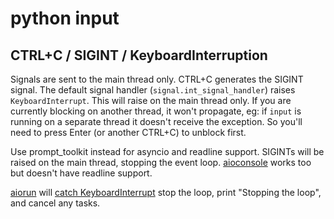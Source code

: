 # python input

## CTRL+C / SIGINT / KeyboardInterruption

Signals are sent to the main thread only. CTRL+C generates the SIGINT signal. The default signal handler (`signal.int_signal_handler`) raises `KeyboardInterrupt`. This will raise on the main thread only. If you are currently blocking on another thread, it won't propagate, eg: if `input` is running on a separate thread it doesn't receive the exception. So you'll need to press Enter (or another CTRL+C) to unblock first.

Use prompt_toolkit instead for asyncio and readline support. SIGINTs will be raised on the main thread, stopping the event loop.
[aioconsole](https://github.com/vxgmichel/aioconsole/tree/main) works too but doesn't have readline support.

[aiorun](https://github.com/cjrh/aiorun) will [catch KeyboardInterrupt](https://github.com/cjrh/aiorun/blob/fd1702346bc2881c6895a0d2dfc3a37660b09421/aiorun/__init__.py#L258) stop the loop, print "Stopping the loop", and cancel any tasks.
